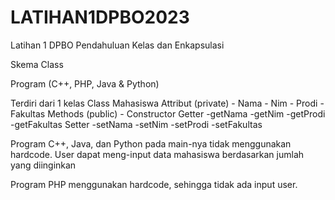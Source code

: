 # LATIHAN1DPBO2023
Latihan 1 DPBO Pendahuluan Kelas dan Enkapsulasi

Skema Class

Program (C++, PHP, Java & Python)

Terdiri dari 1 kelas
  Class Mahasiswa
    Attribut (private)
    - Nama
    - Nim
    - Prodi
    - Fakultas
    Methods (public)
    - Constructor
      Getter
      -getNama
      -getNim
      -getProdi
      -getFakultas
      Setter
      -setNama
      -setNim
      -setProdi
      -setFakultas

Program C++, Java, dan Python pada main-nya tidak menggunakan hardcode. User dapat meng-input data mahasiswa berdasarkan jumlah yang diinginkan

Program PHP menggunakan hardcode, sehingga tidak ada input user.
    

